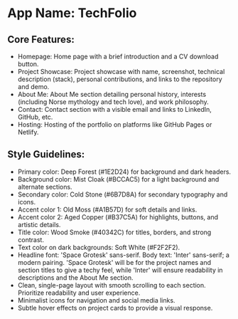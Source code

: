 # **App Name**: TechFolio

## Core Features:

- Homepage: Home page with a brief introduction and a CV download button.
- Project Showcase: Project showcase with name, screenshot, technical description (stack), personal contributions, and links to the repository and demo.
- About Me: About Me section detailing personal history, interests (including Norse mythology and tech love), and work philosophy.
- Contact: Contact section with a visible email and links to LinkedIn, GitHub, etc.
- Hosting: Hosting of the portfolio on platforms like GitHub Pages or Netlify.

## Style Guidelines:

- Primary color: Deep Forest (#1E2D24) for background and dark headers.
- Background color: Mist Cloak (#BCCAC5) for a light background and alternate sections.
- Secondary color: Cold Stone (#6B7D8A) for secondary typography and icons.
- Accent color 1: Old Moss (#A1B57D) for soft details and links.
- Accent color 2: Aged Copper (#B37C5A) for highlights, buttons, and artistic details.
- Title color: Wood Smoke (#40342C) for titles, borders, and strong contrast.
- Text color on dark backgrounds: Soft White (#F2F2F2).
- Headline font: 'Space Grotesk' sans-serif. Body text: 'Inter' sans-serif; a modern pairing. 'Space Grotesk' will be for the project names and section titles to give a techy feel, while 'Inter' will ensure readability in descriptions and the About Me section.
- Clean, single-page layout with smooth scrolling to each section. Prioritize readability and user experience.
- Minimalist icons for navigation and social media links.
- Subtle hover effects on project cards to provide a visual response.